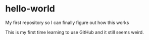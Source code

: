 # hello-world
My first repository so I can finally figure out how this works

This is my first time learning to use GitHub and it still seems weird.
